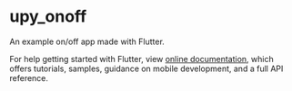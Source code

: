 # upy_onoff

An example on/off app made with Flutter.

For help getting started with Flutter, view 
[online documentation](https://flutter.io/docs), which offers tutorials, 
samples, guidance on mobile development, and a full API reference.

